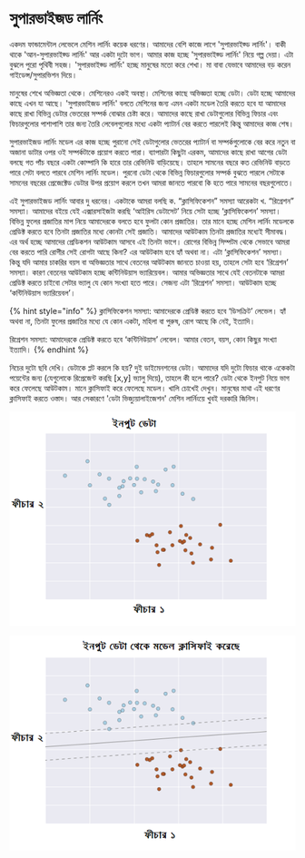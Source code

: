 # সুপারভাইজড লার্নিং

একদম ফান্ডামেন্টাল লেভেলে মেশিন লার্নিং কয়েক ধরণের। আমাদের বেশি কাজে লাগে 'সুপারভাইজ্ড লার্নিং'। বাকী থাকে 'আন-সুপারভাইজ্ড লার্নিং' আর একটা দুটো ভাগ। আমার কাজ হচ্ছে 'সুপারভাইজ্ড লার্নিং' নিয়ে গল্প দেয়া। এটা বুঝলে পুরো পৃথিবী সহজ। 'সুপারভাইজ্ড লার্নিং' হচ্ছে মানুষের মতো করে শেখা। মা বাবা যেভাবে আমাদের বড় করেন গাইডেন্স/সুপারভিশন দিয়ে।

মানুষের শেখে অভিজ্ঞতা থেকে। মেশিনেরও একই অবস্থা। মেশিনের কাছে অভিজ্ঞতা হচ্ছে ডেটা। ডেটা হচ্ছে আমাদের কাছে এখন যা আছে। 'সুপারভাইজড লার্নিং' বলতে মেশিনের জন্য এমন একটা মডেল তৈরি করতে হবে যা আমাদের কাছে রাখা বিভিন্ন ডেটার ভেতরের সম্পর্ক বোঝার চেষ্টা করে। আমাদের কাছে রাখা ডেটাগুলোর বিভিন্ন ফিচার এবং ফিচারগুলোর পাশাপাশি তার জন্য তৈরি লেবেলগুলোর মধ্যে একটা প্যাটার্ন বের করতে পারলেই কিন্তু আমাদের কাজ শেষ।

সুপারভাইজড লার্নিং মডেল এর কাজ হচ্ছে পুরানো সেই ডেটাগুলোর ভেতরের প্যাটার্ন বা সম্পর্কগুলোকে বের করে নতুন বা অজানা ডাটার ওপর ওই সম্পর্কটাকে প্রয়োগ করতে পারা। ব্যাপারটা কিছুটা এরকম, আমাদের কাছে রাখা আগের ডেটা বলছে গত পাঁচ বছরে একটা কোম্পানি কি হারে তার রেভিনিউ বাড়িয়েছে। তাহলে সামনের বছরে কত রেভিনিউ বাড়তে পারে সেটা বলতে পারবে মেশিন লার্নিং মডেল। পুরনো ডেটা থেকে বিভিন্ন ফিচারগুলোর সম্পর্ক বুঝতে পারলে সেটাকে সামনের বছরের প্রেজেক্টেড ডেটার উপর প্রয়োগ করলে তখন আমরা জানতে পারবো কি হতে পারে সামনের বছরগুলোতে।

এই সুপারভাইজড লার্নিং আবার দু ধরনের। একটাকে আমরা বলছি ক. “ক্লাসিফিকেশন” সমস্যা আরেকটা খ. “রিগ্রেশন” সমস্যা। আমাদের বইয়ে যেই এক্সারসাইজটা করছি ‘আইরিস ডেটাসেট’ নিয়ে সেটা হচ্ছে ‘ক্লাসিফিকেশন’ সমস্যা। বিভিন্ন ফুলের প্রজাতির মাপ নিয়ে আমাদেরকে বলতে হবে ফুলটা কোন প্রজাতির। তার মানে হচ্ছে মেশিন লার্নিং মডেলকে প্রেডিক্ট করতে হবে তিনটা প্রজাতির মধ্যে কোনটা সেই প্রজাতি। আমাদের আউটকাম তিনটা প্রজাতির মধ্যেই সীমাবদ্ধ। এর অর্থ হচ্ছে আমাদের প্রেডিকশন আউটকাম আসবে এই তিনটা ভাগে। রোগের বিভিন্ন সিম্পটম থেকে সেভাবে আমরা বের করতে পারি রোগীর সেই রোগটা আছে কিনা? এর আউটকাম হবে হ্যাঁ অথবা না। এটা ‘ক্লাসিফিকেশন’ সমস্যা। কিন্তু যদি আমার চাকরির বয়স বা অভিজ্ঞতার সাথে বেতনের আউটকাম জানতে চাওয়া হয়, তাহলে সেটা হবে ‘রিগ্রেশন’ সমস্যা। কারণ বেতনের আউটকাম হচ্ছে কন্টিনিউয়াস ভ্যারিয়েবল। আমার অভিজ্ঞতার সাথে যেই বেতনটাকে আমরা প্রেডিক্ট করতে চাইবো সেটার ভ্যালু যে কোন সংখ্যা হতে পারে। সেজন্য এটা ‘রিগ্রেশন’ সমস্যা। আউটকাম হচ্ছে ‘কন্টিনিউয়াস ভ্যারিয়েবল’।

{% hint style="info" %}
ক্লাসিফিকেশন সমস্যা: আমাদেরকে প্রেডিক্ট করতে হবে ‘ডিসক্রিট’ লেভেল। হ্যাঁ অথবা না, তিনটা ফুলের প্রজাতির মধ্যে যে কোন একটা, মহিলা বা পুরুষ, রোগ আছে কি নেই, ইত্যাদি।

রিগ্রেশন সমস্যা: আমাদেরকে প্রেডিক্ট করতে হবে ‘কন্টিনিউয়াস’ লেবেল। আমার বেতন, বয়স, কোন কিছুর সংখ্যা ইত্যাদি।
{% endhint %}

নিচের দুটো ছবি দেখি। ডেটাকে প্লট করলে কি হয়? দুই ডাইমেনশনের ডেটা। আমাদের যদি দুটো ফিচার থাকে একেকটা পয়েন্টের জন্য \(যেগুলোকে রিপ্রেজেন্ট করছি \[x,y\] ভ্যালু দিয়ে\), তাহলে কী হলে পারে? ডেটা থেকে ইনপুট নিয়ে ভাগ করে ফেলেছে আউটকাম। মানে ক্লাসিফাই করে ফেলেছে মডেল। খালি চোখেই দেখুন। মানুষের মাথা এই ধরণের ক্লাসিফাই করতে ওস্তাদ। আর সেকারণে 'ডেটা ভিজ্যুয়ালাইজেশন' মেশিন লার্নিংয়ে খুবই দরকারি জিনিস। 

![&#x9AE;&#x9A1;&#x9C7;&#x9B2;&#x9BF;&#x982; &#x98F;&#x9B0; &#x986;&#x997;&#x9C7;](../.gitbook/assets/class1.png)

![&#x9AE;&#x9A1;&#x9C7;&#x9B2;&#x9BF;&#x982; &#x98F;&#x9B0; &#x9AA;&#x9B0;&#x9C7;](../.gitbook/assets/class2.png)

